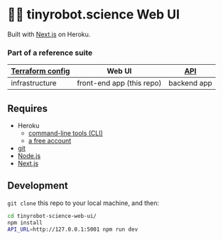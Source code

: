 #  🤖🔬 tinyrobot.science Web UI

Built with [Next.js](https://nextjs.org/) on Heroku.

### Part of a reference suite

| [Terraform config](https://github.com/mars/tinyrobot-science-terraform) | Web UI | [API](https://github.com/mars/tinyrobot-science-api) |
|-----------|------------|---------|
| infrastructure | front-end app (this repo) | backend app |

## Requires

* Heroku
  * [command-line tools (CLI)](https://devcenter.heroku.com/articles/heroku-command-line)
  * [a free account](https://signup.heroku.com)
* [git](https://git-scm.com/book/en/v2/Getting-Started-Installing-Git)
* [Node.js](https://nodejs.org)
* [Next.js](https://github.com/zeit/next.js)

## Development

`git clone` this repo to your local machine, and then:

```bash
cd tinyrobot-science-web-ui/
npm install
API_URL=http://127.0.0.1:5001 npm run dev
```
